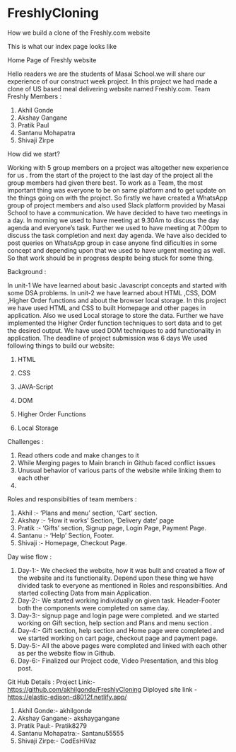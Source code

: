 # FreshlyCloning
How we build a clone of the Freshly.com website

This is what our index page looks like


Home Page of Freshly website

Hello readers we are the students of Masai School.we will share our experience of our construct week project. In this project we had made a clone of US based meal delivering website named Freshly.com.
Team Freshly Members :

1. Akhil Gonde
3. Akshay Gangane
5. Pratik Paul
7. Santanu Mohapatra
9. Shivaji Zirpe 

How did we start?

Working with 5 group members on a project was altogether new experience for us . from the start of the project to the last day of the project all the group members had given there best. To work as a Team, the most important thing was everyone to be on same platform and to get update on the things going on with the project. So firstly we have created a WhatsApp group of project members and also used Slack platform provided by Masai School to have a communication. We have decided to have two meetings in a day. In morning we used to have meeting at 9.30Am to discuss the day agenda and everyone’s task. Further we used to have meeting at 7:00pm to discuss the task completion and next day agenda. We have also decided to post queries on WhatsApp group in case anyone find dificulties in some concept and depending upon that we used to have urgent meeting as well. So that work should be in progress despite being stuck for some thing.

Background :

In unit-1 We have learned about basic Javascript concepts and started with some DSA problems. In unit-2 we have learned about HTML ,CSS, DOM ,Higher Order functions and about the browser local storage. In this project we have used HTML and CSS to built Homepage and other pages in application. Also we used Local storage to store the data. Further we have implemented the Higher Order function techniques to sort data and to get the desired output. We have used DOM techniques to add functionality in application. The deadline of project submission was 6 days
We used following things to build our website:

1. HTML<br>

3. CSS

5. JAVA-Script

7. DOM

9. Higher Order Functions

11. Local Storage

Challenges :

1. Read others code and make changes to it
3. While Merging pages to Main branch in Github faced conflict issues
4. Unusual behavior of various parts of the website while linking them to each other
5.  
Roles and responsibilties of team members :

1. Akhil :- ‘Plans and menu’ section, ‘Cart’ section.
2. Akshay :- ‘How it works’ Section, ‘Delivery date’ page
3. Pratik :- ‘Gifts’ section, Signup page, Login Page, Payment Page.
4. Santanu :- ‘Help’ Section, Footer.
5. Shivaji :- Homepage, Checkout Page.

Day wise flow :

1. Day-1:- We checked the website, how it was bulit and created a flow of the website and its functionality. Depend upon these thing we have divided task to everyone as mentioned in Roles and responsibilties. And started collecting Data from main Application.
2. Day-2:- We started working individually on given task. Header-Footer both the components were completed on same day.
3. Day-3:- signup page and login page were completed. and we started working on Gift section, help section and Plans and menu section .
4. Day-4:- Gift section, help section and Home page were completed and we started working on cart page, checkout page and payment page.
5. Day-5:- All the above pages were completed and linked with each other as per the website flow in Github.
6. Day-6:- Finalized our Project code, Video Presentation, and this blog post.

Git Hub Details :
 Project Link:- https://github.com/akhilgonde/FreshlyCloning
 Diployed site link - https://elastic-edison-d8012f.netlify.app/
1. Akhil Gonde:- akhilgonde
2. Akshay Gangane:- akshaygangane
3. Pratik Paul:- Pratik8279
4. Santanu Mohapatra:- Santanu55555
5. Shivaji Zirpe:- CodEsHiVaz

